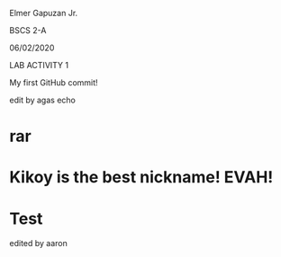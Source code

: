 Elmer Gapuzan Jr.


BSCS 2-A


06/02/2020


LAB ACTIVITY 1


My first GitHub commit!




edit by agas echo



# rar

# Kikoy is the best nickname! EVAH!
# Test

edited by aaron
